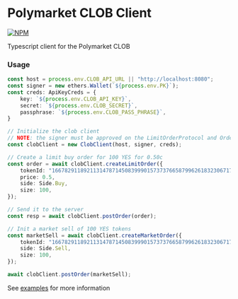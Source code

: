 # Polymarket CLOB Client

<a href='https://www.npmjs.com/package/@polymarket/clob-client'>
    <img src='https://img.shields.io/npm/v/@polymarket/clob-client.svg' alt='NPM'/>
</a>

Typescript client for the Polymarket CLOB

### Usage

```ts
const host = process.env.CLOB_API_URL || "http://localhost:8080";
const signer = new ethers.Wallet(`${process.env.PK}`);
const creds: ApiKeyCreds = {
    key: `${process.env.CLOB_API_KEY}`,
    secret: `${process.env.CLOB_SECRET}`,
    passphrase: `${process.env.CLOB_PASS_PHRASE}`,
}

// Initialize the clob client
// NOTE: the signer must be approved on the LimitOrderProtocol and OrderExecutor contracts
const clobClient = new ClobClient(host, signer, creds);

// Create a limit buy order for 100 YES for 0.50c
const order = await clobClient.createLimitOrder({
    tokenId: "16678291189211314787145083999015737376658799626183230671758641503291735614088",
    price: 0.5,
    side: Side.Buy,
    size: 100,
});

// Send it to the server
const resp = await clobClient.postOrder(order);

// Init a market sell of 100 YES tokens
const marketSell = await clobClient.createMarketOrder({
    tokenId: "16678291189211314787145083999015737376658799626183230671758641503291735614088",
    side: Side.Sell,
    size: 100,
});

await clobClient.postOrder(marketSell);
```

See [examples](examples/) for more information

